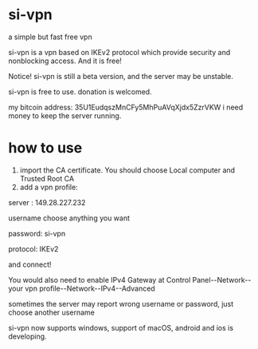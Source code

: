 # si-vpn
a simple but fast free vpn

si-vpn is a vpn based on IKEv2 protocol which provide security and nonblocking access. And it is free!

Notice! si-vpn is still a beta version, and the server may be unstable.

si-vpn is free to use. donation is welcomed.

my bitcoin address: 35U1EudqszMnCFy5MhPuAVqXjdx5ZzrVKW
i need money to keep the server running.

# how to use
1. import the CA certificate. You should choose Local computer and Trusted Root CA
2. add a vpn profile:

  server : 149.28.227.232

  username choose anything you want
  
  password: si-vpn
  
  protocol: IKEv2

and connect!

You would also need to enable IPv4 Gateway at Control Panel--Network--your vpn profile--Network--IPv4--Advanced

sometimes the server may report wrong username or password, just choose another username

si-vpn now supports windows, support of macOS, android and ios is developing.
